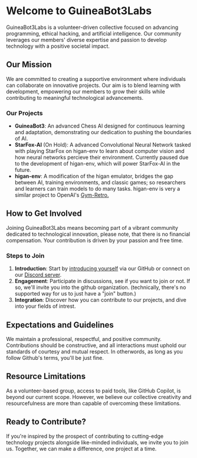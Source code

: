 # Welcome to GuineaBot3Labs

GuineaBot3Labs is a volunteer-driven collective focused on advancing programming, ethical hacking, and artificial intelligence. Our community leverages our members' diverse expertise and passion to develop technology with a positive societal impact.

## Our Mission

We are committed to creating a supportive environment where individuals can collaborate on innovative projects. Our aim is to blend learning with development, empowering our members to grow their skills while contributing to meaningful technological advancements.

### Our Projects

- **GuineaBot3**: An advanced Chess AI designed for continuous learning and adaptation, demonstrating our dedication to pushing the boundaries of AI.
- **StarFox-AI** (On Hold): A advanced Convolutional Neural Network tasked with playing StarFox on higan-env to learn about computer vision and how neural networks percieve their environment. Currently paused due to the development of higan-env, which will power StarFox-AI in the future.
- **higan-env**: A modification of the higan emulator, bridges the gap between AI, training environments, and classic games; so researchers and learners can train models to do many tasks. higan-env is very a similar project to OpenAI's [Gym-Retro.](https://github.com/openai/retro)

## How to Get Involved

Joining GuineaBot3Labs means becoming part of a vibrant community dedicated to technological innovation, please note, that there is no financial compensation. Your contribution is driven by your passion and free time.

### Steps to Join

1. **Introduction**: Start by [introducing yourself](https://github.com/GuineaBot3Labs/join/issues/new) via our GitHub or connect on our [Discord server](https://discord.gg/z5raVHz35N).
2. **Engagement**: Participate in discussions, see if you want to join or not. If so, we'll invite you into the github organization. (technically, there's no supported way for us to just have a "join" button.)
3. **Integration**: Discover how you can contribute to our projects, and dive into your fields of intrest.

## Expectations and Guidelines

We maintain a professional, respectful, and positive community. Contributions should be constructive, and all interactions must uphold our standards of courtesy and mutual respect. In otherwords, as long as you follow Github's terms, you'll be just fine.

## Resource Limitations

As a volunteer-based group, access to paid tools, like GitHub Copilot, is beyond our current scope. However, we believe our collective creativity and resourcefulness are more than capable of overcoming these limitations.

## Ready to Contribute?

If you're inspired by the prospect of contributing to cutting-edge technology projects alongside like-minded individuals, we invite you to join us. Together, we can make a difference, one project at a time.
